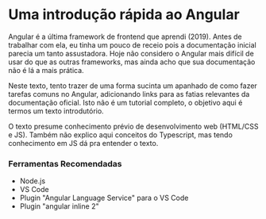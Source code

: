# Uma introdução rápida ao Angular

Angular é a última framework de frontend que aprendi (2019). Antes de trabalhar com ela, eu tinha um pouco de receio pois a documentação inicial parecia um tanto assustadora. Hoje não considero o Angular mais difícil de usar do que as outras frameworks, mas ainda acho que sua documentação não é lá a mais prática.

Neste texto, tento trazer de uma forma sucinta um apanhado de como fazer tarefas comuns no Angular, adicionando links para as fatias relevantes da documentação oficial. Isto não é um tutorial completo, o objetivo aqui é termos um texto introdutório.

O texto presume conhecimento prévio de desenvolvimento web (HTML/CSS e JS). Também não explico aqui conceitos do Typescript, mas tendo conhecimento em JS dá pra entender o texto.

### Ferramentas Recomendadas

* Node.js
* VS Code
* Plugin "Angular Language Service" para o VS Code
* Plugin "angular inline 2"
